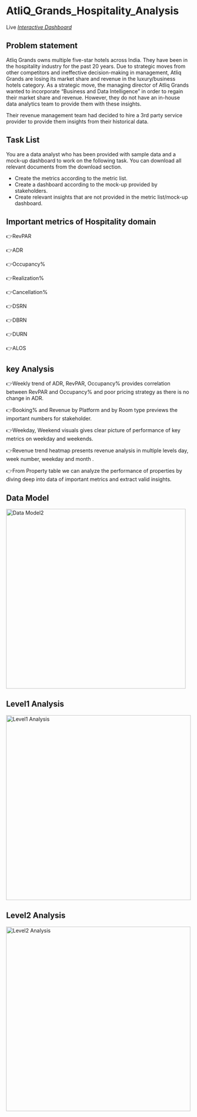 # AtliQ_Grands_Hospitality_Analysis

Live _[Interactive Dashboard](https://app.powerbi.com/view?r=eyJrIjoiYTFkZGE3NmYtYWVmYy00MjAzLTg1ZmUtZWQzODg3M2Q1NmU5IiwidCI6ImM2ZTU0OWIzLTVmNDUtNDAzMi1hYWU5LWQ0MjQ0ZGM1YjJjNCJ9)_

## Problem statement

Atliq Grands owns multiple five-star hotels across India. They have been in the hospitality industry for the past 20 years. Due to strategic moves from other competitors and ineffective decision-making in management, Atliq Grands are losing its market share and revenue in the luxury/business hotels category. As a strategic move, the managing director of Atliq Grands wanted to incorporate “Business and Data Intelligence” in order to regain their market share and revenue. However, they do not have an in-house data analytics team to provide them with these insights.

Their revenue management team had decided to hire a 3rd party service provider to provide them insights from their historical data.

## Task List

You are a data analyst who has been provided with sample data and a mock-up dashboard to work on the following task. You can download all relevant documents from the download section.

- Create the metrics according to the metric list.
- Create a dashboard according to the mock-up provided by stakeholders.
- Create relevant insights that are not provided in the metric list/mock-up dashboard.

## Important metrics of Hospitality domain

👉RevPAR

👉ADR

👉Occupancy%

👉Realization%

👉Cancellation%

👉DSRN

👉DBRN

👉DURN

👉ALOS

## key Analysis

👉Weekly trend of ADR, RevPAR, Occupancy% provides correlation between RevPAR and Occupancy% and poor pricing strategy as there is no change in ADR.

👉Booking% and Revenue by Platform and by Room type previews the important numbers for stakeholder.

👉Weekday, Weekend visuals gives clear picture of performance of key metrics on weekday and weekends.

👉Revenue trend heatmap presents revenue analysis in multiple levels day, week number, weekday and month .

👉From Property table we can analyze the performance of properties by diving deep into data of important metrics and extract valid insights.

## Data Model

<img width="488" alt="Data Model2" src="https://github.com/AkhilMusuloju/AtliQ_Grands_Hospitality_Analysis/assets/142907602/b614baae-2862-4fd3-a03e-d13008afac0a">

## Level1 Analysis
<img width="502" alt="Level1 Analysis" src="https://github.com/AkhilMusuloju/AtliQ_Grands_Hospitality_Analysis/assets/142907602/a2dacff6-b99f-4cab-9553-e436377c1a52">

## Level2 Analysis
<img width="501" alt="Level2 Analysis" src="https://github.com/AkhilMusuloju/AtliQ_Grands_Hospitality_Analysis/assets/142907602/ff2d348c-32f8-4ee1-bd8e-30554794db4f">
